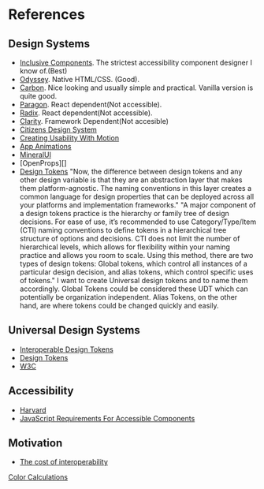 # References

## Design Systems
- [Inclusive Components](https://inclusive-components.design/). The strictest accessibility component designer I know of.(Best)
- [Odyssey](https://odyssey.okta.design/). Native HTML/CSS. (Good).
- [Carbon](https://www.carbondesignsystem.com/components/). Nice looking and usually simple and practical. Vanilla version is quite good.
- [Paragon](https://openedx.github.io/paragon/components/). React dependent(Not accessible). 
- [Radix](https://www.radix-ui.com/docs/primitives/components). React dependent(Not accessible).
- [Clarity](https://clarity.design/). Framework Dependent(Not accesible)
- [Citizens Design System](https://designsystem.citizensbank.com/docs/about-cbds/what-is-cbds.html)
- [Creating Usability With Motion](https://medium.com/ux-in-motion/creating-usability-with-motion-the-ux-in-motion-manifesto-a87a4584ddc)
- [App Animations](https://www.appanimations.com)
- [MineralUI][]
- [OpenProps][]
- [Design Tokens](https://www.invisionapp.com/inside-design/design-tokens/) "Now, the difference between design tokens and any other design variable is that they are an abstraction layer that makes them platform-agnostic. The naming conventions in this layer creates a common language for design properties that can be deployed across all your platforms and implementation frameworks."
"A major component of a design tokens practice is the hierarchy or family tree of design decisions. For ease of use, it’s recommended to use Category/Type/Item (CTI) naming conventions to define tokens in a hierarchical tree structure of options and decisions. CTI does not limit the number of hierarchical levels, which allows for flexibility within your naming practice and allows you room to scale. Using this method, there are two types of design tokens: Global tokens, which control all instances of a particular design decision, and alias tokens, which control specific uses of tokens."
I want to create Universal design tokens and to name them accordingly. Global Tokens could be considered these UDT which can potentially be organization independent. Alias Tokens, on the other hand, are where tokens could be changed quickly and easily.

## Universal Design Systems
- [Interoperable Design Tokens][Interoperable Design Tokens]
- [Design Tokens](https://github.com/universal-design-tokens/udt/blob/master/packages/spec/docs/README.md)
- [W3C](https://github.com/design-tokens/community-group/blob/main/CHARTER.md)

## Accessibility
- [Harvard](https://accessibility.huit.harvard.edu/)
- [JavaScript Requirements For Accessible Components][Javascript Requirements]

## Motivation
- [The cost of interoperability][even death]

[Color Calculations][]

[Interoperable Design Tokens]: https://jxnblk.com/blog/interoperability/
[Javascript Requirements]: https://www.smashingmagazine.com/2021/06/css-javascript-requirements-accessible-components/ "JavaScript Requirements For Accessible Components"
[even death]: https://www.hcinnovationgroup.com/interoperability-hie/article/13008122/the-cost-of-interoperability "The cost of interoperability"
[Color Calculations]: https://colorcalculations.wordpress.com/xyz-to-rgb/
[MineralUI]: https://mineral-ui.netlify.app/theming
[Open Props]: https://open-props.style/#getting-started
